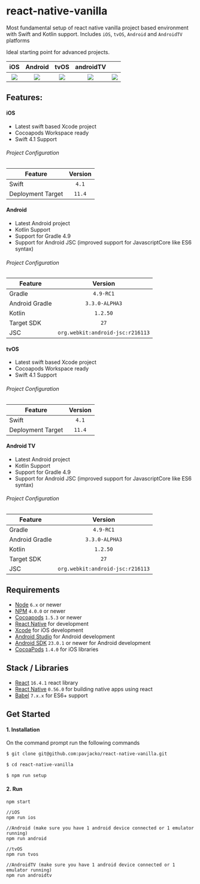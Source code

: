 # react-native-vanilla
Most fundamental setup of react native vanilla project based environment with Swift and Kotlin support. Includes `iOS`, `tvOS`, `Android` and `AndroidTV` platforms

Ideal starting point for advanced projects.

<table>
  <tr>
    <th>iOS</th><th>Android</th><th>tvOS</th><th>androidTV</th>
  </tr>
  <tr>
    <th>
      <img src="https://github.com/pavjacko/react-native-vanilla/blob/master/docs/rnv_ios.gif?raw=true" />
    </th><th>
    <img src="https://github.com/pavjacko/react-native-vanilla/blob/master/docs/rnv_android.gif?raw=true" />
    </th><th>
    <img src="https://github.com/pavjacko/react-native-vanilla/blob/master/docs/rnv_tvos.gif?raw=true" />
    </th><th>
    <img src="https://github.com/pavjacko/react-native-vanilla/blob/master/docs/rnv_android-tv.gif?raw=true" />
    </th><th>
    <img src="https://github.com/pavjacko/react-native-vanilla/blob/master/docs/rnv_web.gif?raw=true" />
    </th>
  </tr>
</table>

## Features:


#### iOS
- Latest swift based Xcode project
- Cocoapods Workspace ready
- Swift 4.1 Support

###### Project Configuration

| Feature        | Version |
| ------------- |:-------------:|
| Swift      | `4.1`  |
| Deployment Target      | `11.4`  |

#### Android
- Latest Android project
- Kotlin Support
- Support for Gradle 4.9
- Support for Android JSC (improved support for JavascriptCore like ES6 syntax)

###### Project Configuration

| Feature        | Version |
| ------------- |:-------------:|
| Gradle      | `4.9-RC1`  |
| Android Gradle | `3.3.0-ALPHA3`  |
| Kotlin | `1.2.50`  |
| Target SDK      | `27`  |
| JSC      | `org.webkit:android-jsc:r216113`  |

#### tvOS
- Latest swift based Xcode project
- Cocoapods Workspace ready
- Swift 4.1 Support

###### Project Configuration

| Feature        | Version |
| ------------- |:-------------:|
| Swift      | `4.1`  |
| Deployment Target      | `11.4`  |

#### Android TV
- Latest Android project
- Kotlin Support
- Support for Gradle 4.9
- Support for Android JSC (improved support for JavascriptCore like ES6 syntax)

###### Project Configuration

| Feature        | Version |
| ------------- |:-------------:|
| Gradle      | `4.9-RC1`  |
| Android Gradle | `3.3.0-ALPHA3`  |
| Kotlin | `1.2.50`  |
| Target SDK      | `27`  |
| JSC      | `org.webkit:android-jsc:r216113`  |


## Requirements
- [Node](https://nodejs.org) `6.x` or newer
- [NPM](https://npmjs.com/) `4.0.0` or newer
- [Cocoapods](https://cocoapods.org) `1.5.3` or newer
- [React Native](http://facebook.github.io/react-native/docs/getting-started.html) for development
- [Xcode](https://developer.apple.com/xcode/) for iOS development
- [Android Studio](https://developer.android.com/studio/index.html) for Android development
- [Android SDK](https://developer.android.com/sdk/) `23.0.1` or newer for Android development
- [CocoaPods](https://cocoapods.org/) `1.4.0` for iOS libraries

## Stack / Libraries
- [React](https://facebook.github.io/react/) `16.4.1` react library
- [React Native](https://facebook.github.io/react-native/) `0.56.0` for building native apps using react
- [Babel](http://babeljs.io/) `7.x.x` for ES6+ support


## Get Started


#### 1. Installation

On the command prompt run the following commands

```sh
$ git clone git@github.com:pavjacko/react-native-vanilla.git

$ cd react-native-vanilla

$ npm run setup
```
#### 2. Run
```
npm start

//iOS
npm run ios

//Android (make sure you have 1 android device connected or 1 emulator running)
npm run android

//tvOS
npm run tvos

//AndroidTV (make sure you have 1 android device connected or 1 emulator running)
npm run androidtv
```
